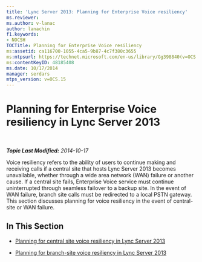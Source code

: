 ```yaml
---
title: 'Lync Server 2013: Planning for Enterprise Voice resiliency'
ms.reviewer: 
ms.author: v-lanac
author: lanachin
f1.keywords:
- NOCSH
TOCTitle: Planning for Enterprise Voice resiliency
ms:assetid: ca116700-1055-4ca5-9b87-4c7f380c3655
ms:mtpsurl: https://technet.microsoft.com/en-us/library/Gg398840(v=OCS.15)
ms:contentKeyID: 48185408
ms.date: 10/17/2014
manager: serdars
mtps_version: v=OCS.15
---
```


<div data-xmlns="http://www.w3.org/1999/xhtml">

<div class="topic" data-xmlns="http://www.w3.org/1999/xhtml" data-msxsl="urn:schemas-microsoft-com:xslt" data-cs="https://msdn.microsoft.com/">

<div data-asp="https://msdn2.microsoft.com/asp">

# Planning for Enterprise Voice resiliency in Lync Server 2013

</div>

<div id="mainSection">

<div id="mainBody">

<span> </span>

_**Topic Last Modified:** 2014-10-17_

Voice resiliency refers to the ability of users to continue making and receiving calls if a central site that hosts Lync Server 2013 becomes unavailable, whether through a wide area network (WAN) failure or another cause. If a central site fails, Enterprise Voice service must continue uninterrupted through seamless failover to a backup site. In the event of WAN failure, branch site calls must be redirected to a local PSTN gateway. This section discusses planning for voice resiliency in the event of central-site or WAN failure.

<div>

## In This Section

  - [Planning for central site voice resiliency in Lync Server 2013](lync-server-2013-planning-for-central-site-voice-resiliency.md)

  - [Planning for branch-site voice resiliency in Lync Server 2013](lync-server-2013-planning-for-branch-site-voice-resiliency.md)

</div>

</div>

<span> </span>

</div>

</div>

</div>

